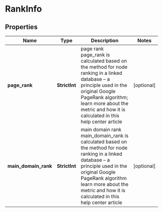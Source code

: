 # RankInfo


## Properties

| Name | Type | Description | Notes |
|------------ | ------------- | ------------- | -------------|
**page_rank** | **StrictInt** | page rank<br>page_rank is calculated based on the method for node ranking in a linked database – a principle used in the original Google PageRank algorithm;<br>learn more about the metric and how it is calculated in this help center article |[optional]|
**main_domain_rank** | **StrictInt** | main domain rank<br>main_domain_rank is calculated based on the method for node ranking in a linked database – a principle used in the original Google PageRank algorithm<br>learn more about the metric and how it is calculated in this help center article |[optional]|